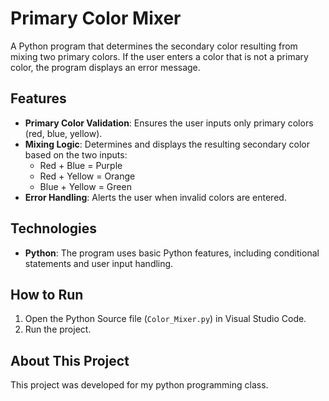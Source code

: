 # Primary Color Mixer
A Python program that determines the secondary color resulting from mixing two primary colors. If the user enters a color that is not a primary color, the program displays an error message.

## Features
- **Primary Color Validation**: Ensures the user inputs only primary colors (red, blue, yellow).
- **Mixing Logic**: Determines and displays the resulting secondary color based on the two inputs:
  - Red + Blue = Purple
  - Red + Yellow = Orange
  - Blue + Yellow = Green
- **Error Handling**: Alerts the user when invalid colors are entered.

## Technologies
- **Python**: The program uses basic Python features, including conditional statements and user input handling.

## How to Run
1. Open the Python Source file (`Color_Mixer.py`) in Visual Studio Code.
2. Run the project.

## About This Project
This project was developed for my python programming class.